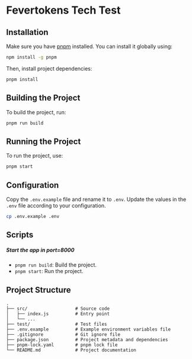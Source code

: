 # Fevertokens Tech Test


## Installation

Make sure you have [pnpm](https://pnpm.io/) installed. You can install it globally using:

```bash
npm install -g pnpm
```

Then, install project dependencies:

```bash
pnpm install
```

## Building the Project

To build the project, run:

```bash
pnpm run build
```

## Running the Project

To run the project, use:

```bash
pnpm start
```

## Configuration

Copy the `.env.example` file and rename it to `.env`. Update the values in the `.env` file according to your configuration.

```bash
cp .env.example .env
```

## Scripts

##### Start the app in port=8000

- `pnpm run build`: Build the project.
- `pnpm start`: Run the project.



## Project Structure

```plaintext
.
├── src/                  # Source code
│   ├── index.js          # Entry point
│   └── ...
├── test/                 # Test files
├── .env.example          # Example environment variables file
├── .gitignore            # Git ignore file
├── package.json          # Project metadata and dependencies
├── pnpm-lock.yaml        # pnpm lock file
└── README.md             # Project documentation
```
